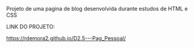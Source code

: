Projeto de uma pagina de blog desenvolvida durante estudos de HTML e CSS

LINK DO PROJETO:

https://rdemora2.github.io/D2.5---Pag_Pessoal/
